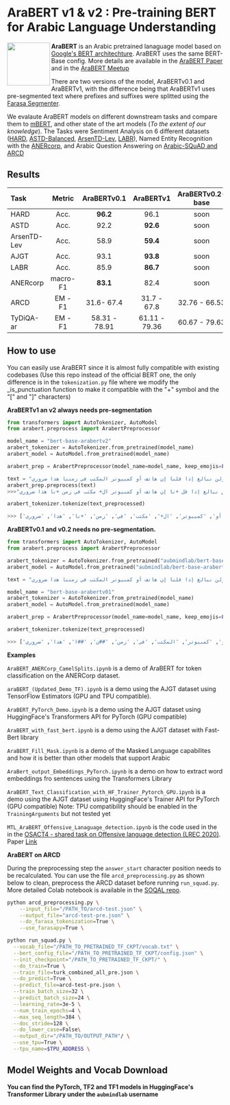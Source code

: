 # AraBERT v1 & v2 : Pre-training BERT for Arabic Language Understanding
<img src="https://github.com/aub-mind/arabert/blob/master/arabert_logo.png" width="100" align="left"/>

**AraBERT** is an Arabic pretrained lanaguage model based on [Google's BERT architechture](https://github.com/google-research/bert). AraBERT uses the same BERT-Base config. More details are available in the [AraBERT Paper](https://arxiv.org/abs/2003.00104v2) and in the [AraBERT Meetup](https://github.com/WissamAntoun/pydata_khobar_meetup)

There are two versions of the model, AraBERTv0.1 and AraBERTv1, with the difference being that AraBERTv1 uses pre-segmented text where prefixes and suffixes were splitted using the [Farasa Segmenter](http://alt.qcri.org/farasa/segmenter.html).


We evalaute AraBERT models on different downstream tasks and compare them to [mBERT]((https://github.com/google-research/bert/blob/master/multilingual.md)), and other state of the art models (*To the extent of our knowledge*). The Tasks were Sentiment Analysis on 6 different datasets ([HARD](https://github.com/elnagara/HARD-Arabic-Dataset), [ASTD-Balanced](https://www.aclweb.org/anthology/D15-1299), [ArsenTD-Lev](https://staff.aub.edu.lb/~we07/Publications/ArSentD-LEV_Sentiment_Corpus.pdf), [LABR](https://github.com/mohamedadaly/LABR)), Named Entity Recognition with the [ANERcorp](http://curtis.ml.cmu.edu/w/courses/index.php/ANERcorp), and Arabic Question Answering on [Arabic-SQuAD and ARCD](https://github.com/husseinmozannar/SOQAL)


## Results
Task | Metric | AraBERTv0.1 | AraBERTv1 | AraBERTv0.2-base | AraBERTv2-Base | AraBERTv0.2-large | AraBERTv2-large| AraELECTRA-Base
:---|:---:|:---:|:---:|:---:|:---:|:---:|:---:|:---:|
HARD |Acc.|**96.2**|96.1|soon|soon|soon|soon|soon
ASTD |Acc.|92.2|**92.6**|soon|soon|soon|soon|soon
ArsenTD-Lev|Acc.|58.9|**59.4**|soon|soon|soon|soon|soon
AJGT|Acc.|93.1|**93.8**|soon|soon|soon|soon|soon
LABR|Acc.|85.9|**86.7**|soon|soon|soon|soon|soon
ANERcorp|macro-F1|**83.1**|82.4|soon|soon|soon|soon|soon
ARCD|EM - F1|31.6- 67.4|31.7 - 67.8|32.76 - 66.53|31.34 - 67.23|33.62 - 66.59|34.19 - 68.12 |**35.33 - 68.57**
TyDiQA-ar|EM - F1|58.31 - 78.91|61.11 - 79.36|60.67 - 79.63|61.67 - 81.66|61.56 - 82.38|64.49 - 82.51|**65.91 - 83.65**


## How to use

You can easily use AraBERT since it is almost fully compatible with existing codebases (Use this repo instead of the official BERT one, the only difference is in the ```tokenization.py``` file where we modify the _is_punctuation function to make it compatible with the "+" symbol and the "[" and "]" characters)


**AraBERTv1 an v2  always needs pre-segmentation**
```python
from transformers import AutoTokenizer, AutoModel
from arabert.preprocess import ArabertPreprocessor

model_name = "bert-base-arabertv2"
arabert_tokenizer = AutoTokenizer.from_pretrained(model_name)
arabert_model = AutoModel.from_pretrained(model_name)

arabert_prep = ArabertPreprocessor(model_name=model_name, keep_emojis=False)

text = "ولن نبالغ إذا قلنا إن هاتف أو كمبيوتر المكتب في زمننا هذا ضروري"
arabert_prep.preprocess(text)
>>>"و+ لن نبالغ إذا قل +نا إن هاتف أو كمبيوتر ال+ مكتب في زمن +نا هذا ضروري"

arabert_tokenizer.tokenize(text_preprocessed)

>>> ['و+', 'لن', 'نبال', '##غ', 'إذا', 'قل', '+نا', 'إن', 'هاتف', 'أو', 'كمبيوتر', 'ال+', 'مكتب', 'في', 'زمن', '+نا', 'هذا', 'ضروري']
```

**AraBERTv0.1 and v0.2 needs no pre-segmentation.**
```python
from transformers import AutoTokenizer, AutoModel
from arabert.preprocess import ArabertPreprocessor

arabert_tokenizer = AutoTokenizer.from_pretrained("aubmindlab/bert-base-arabertv01",do_lower_case=False)
arabert_model = AutoModel.from_pretrained("aubmindlab/bert-base-arabertv01")

text = "ولن نبالغ إذا قلنا إن هاتف أو كمبيوتر المكتب في زمننا هذا ضروري"

model_name = "bert-base-arabertv01"
arabert_tokenizer = AutoTokenizer.from_pretrained(model_name)
arabert_model = AutoModel.from_pretrained(model_name)

arabert_prep = ArabertPreprocessor(model_name=model_name, keep_emojis=False)

arabert_tokenizer.tokenize(text_preprocessed)

>>> ['ولن', 'ن', '##بالغ', 'إذا', 'قلنا', 'إن', 'هاتف', 'أو', 'كمبيوتر', 'المكتب', 'في', 'زمن', '##ن', '##ا', 'هذا', 'ضروري']
```

**Examples**

`AraBERT_ANERCorp_CamelSplits.ipynb` is a demo of AraBERT for token classification on the ANERCorp dataset.

`araBERT_(Updated_Demo_TF).ipynb` is a demo using the AJGT dataset using TensorFlow Estimators (GPU and TPU compatible).

`AraBERT_PyTorch_Demo.ipynb` is a demo using the AJGT dataset using HuggingFace's Transformers API for PyTorch (GPU compatible)

`AraBERT_with_fast_bert.ipynb` is a demo using the AJGT dataset with Fast-Bert library

`AraBERT_Fill_Mask.ipynb` is a demo of the Masked Language capabilites and how it is better than other models that support Arabic

`AraBert_output_Embeddings_PyTorch.ipynb` is a demo on how to extract word embeddings fro sentences using the Transformers Library

`AraBERT_Text_Classification_with_HF_Trainer_Pytorch_GPU.ipynb` is a demo using the AJGT dataset using HuggingFace's Trainer API for PyTorch (GPU compatible) Note: TPU compatibility should be enabled in the `TrainingArguments` but not tested yet

`MTL_AraBERT_Offensive_Lanaguage_detection.ipynb`  is the code used in the in the [OSACT4 - shared task on Offensive language detection (LREC 2020)](http://edinburghnlp.inf.ed.ac.uk/workshops/OSACT4/). Paper [Link](https://www.aclweb.org/anthology/2020.osact-1.16/)

**AraBERT on ARCD**

During the preprocessing step the ```answer_start``` character position needs to be recalculated. You can use the file ```arcd_preprocessing.py``` as shown below to clean, preprocess the ARCD dataset before running ```run_squad.py```. More detailed Colab notebook is available in the [SOQAL repo](https://github.com/husseinmozannar/SOQAL).
```bash
python arcd_preprocessing.py \
    --input_file="/PATH_TO/arcd-test.json" \
    --output_file="arcd-test-pre.json" \
    --do_farasa_tokenization=True \
    --use_farasapy=True \
```
```bash
python run_squad.py \
  --vocab_file="/PATH_TO_PRETRAINED_TF_CKPT/vocab.txt" \
  --bert_config_file="/PATH_TO_PRETRAINED_TF_CKPT/config.json" \
  --init_checkpoint="/PATH_TO_PRETRAINED_TF_CKPT/" \
  --do_train=True \
  --train_file=turk_combined_all_pre.json \
  --do_predict=True \
  --predict_file=arcd-test-pre.json \
  --train_batch_size=32 \
  --predict_batch_size=24 \
  --learning_rate=3e-5 \
  --num_train_epochs=4 \
  --max_seq_length=384 \
  --doc_stride=128 \
  --do_lower_case=False\
  --output_dir="/PATH_TO/OUTPUT_PATH"/ \
  --use_tpu=True \
  --tpu_name=$TPU_ADDRESS \
```
## Model Weights and Vocab Download

**You can find the PyTorch, TF2 and TF1 models in HuggingFace's Transformer Library under the ```aubmindlab``` username**